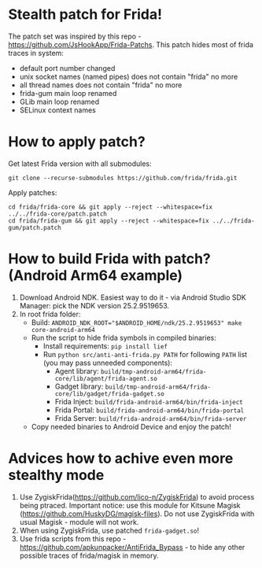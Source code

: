 # Stealth patch for Frida!

The patch set was inspired by this repo - https://github.com/JsHookApp/Frida-Patchs. This patch hides most of frida traces in system:

- default port number changed
- unix socket names (named pipes) does not contain "frida" no more
- all thread names does not contain "frida" no more
- frida-gum main loop renamed
- GLib main loop renamed
- SELinux context names

# How to apply patch?

Get latest Frida version with all submodules:

```
git clone --recurse-submodules https://github.com/frida/frida.git
```

Apply patches:

```
cd frida/frida-core && git apply --reject --whitespace=fix ../../frida-core/patch.patch
cd frida/frida-gum && git apply --reject --whitespace=fix ../../frida-gum/patch.patch
```

# How to build Frida with patch? (Android Arm64 example)

1. Download Android NDK. Easiest way to do it - via Android Studio SDK Manager: pick the NDK version 25.2.9519653.
2. In root frida folder: 
	- Build: `ANDROID_NDK_ROOT="$ANDROID_HOME/ndk/25.2.9519653" make core-android-arm64` 
	- Run the script to hide frida symbols in compiled binaries: 
		- Install requirements: `pip install lief` 
		- Run `python src/anti-anti-frida.py PATH` for following `PATH` list (you may pass unneeded components):
			- Agent library: `build/tmp-android-arm64/frida-core/lib/agent/frida-agent.so`
			- Gadget library: `build/tmp-android-arm64/frida-core/lib/gadget/frida-gadget.so`
			- Frida Inject: `build/frida-android-arm64/bin/frida-inject`
			- Frida Portal: `build/frida-android-arm64/bin/frida-portal`
			- Frida Server: `build/frida-android-arm64/bin/frida-server`
	- Copy needed binaries to Android Device and enjoy the patch!


# Advices how to achive even more stealthy mode

1. Use ZygiskFrida(https://github.com/lico-n/ZygiskFrida) to avoid process being ptraced. Important notice: use this module for Kitsune Magisk (https://github.com/HuskyDG/magisk-files). Do not use ZygiskFrida with usual Magisk - module will not work.
2. When using ZygiskFrida, use patched `frida-gadget.so`!
3. Use frida scripts from this repo - https://github.com/apkunpacker/AntiFrida_Bypass - to hide any other possible traces of frida/magisk in memory.